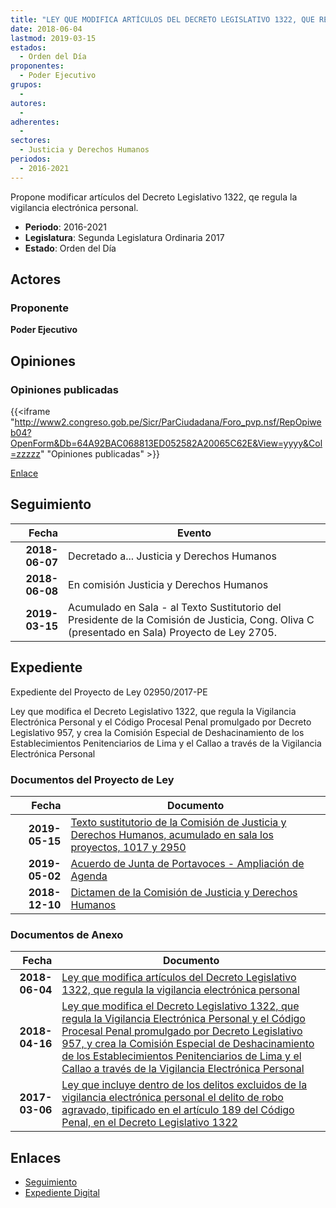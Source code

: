 ```yaml
---
title: "LEY QUE MODIFICA ARTÍCULOS DEL DECRETO LEGISLATIVO 1322, QUE REGULA LA VIGILANCIA ELECTRÓNICA PERSONAL"
date: 2018-06-04
lastmod: 2019-03-15
estados: 
  - Orden del Día
proponentes: 
  - Poder Ejecutivo
grupos: 
  - 
autores: 
  - 
adherentes: 
  - 
sectores: 
  - Justicia y Derechos Humanos
periodos: 
  - 2016-2021
---
```


Propone modificar artículos del Decreto Legislativo 1322, qe regula la vigilancia electrónica personal.

- **Periodo**: 2016-2021
- **Legislatura**: Segunda Legislatura Ordinaria 2017
- **Estado**: Orden del Día

## Actores

### Proponente

**Poder Ejecutivo**


## Opiniones

### Opiniones publicadas

{{<iframe "http://www2.congreso.gob.pe/Sicr/ParCiudadana/Foro_pvp.nsf/RepOpiweb04?OpenForm&Db=64A92BAC068813ED052582A20065C62E&View=yyyy&Col=zzzzz" "Opiniones publicadas" >}}

[Enlace](http://www2.congreso.gob.pe/Sicr/ParCiudadana/Foro_pvp.nsf/RepOpiweb04?OpenForm&Db=64A92BAC068813ED052582A20065C62E&View=yyyy&Col=zzzzz)

## Seguimiento

| Fecha | Evento |
|------:|--------|
| **2018-06-07** | Decretado a... Justicia y Derechos Humanos|
| **2018-06-08** | En comisión Justicia y Derechos Humanos|
| **2019-03-15** | Acumulado en Sala - al Texto Sustitutorio del Presidente de la Comisión de Justicia, Cong. Oliva C (presentado en Sala) Proyecto de Ley 2705.|


## Expediente

Expediente del Proyecto de Ley 02950/2017-PE

Ley que modifica el Decreto Legislativo 1322, que regula la Vigilancia Electrónica Personal y el Código Procesal Penal promulgado por Decreto Legislativo 957, y crea la Comisión Especial de Deshacinamiento de los Establecimientos Penitenciarios de Lima y el Callao a través de la Vigilancia Electrónica Personal


### Documentos del Proyecto de Ley

| Fecha | Documento |
|------:|--------|
| **2019-05-15** | [Texto sustitutorio de la Comisión de Justicia y Derechos Humanos, acumulado en sala los proyectos, 1017 y 2950](http://www.leyes.congreso.gob.pe/Documentos/2016_2021/Texto_Sustitutorio/Proyectos_de_Ley/TS0270520190512.pdf) |
| **2019-05-02** | [Acuerdo de Junta de Portavoces - Ampliación de Agenda](http://www.leyes.congreso.gob.pe/Documentos/2016_2021/Acuerdos/Junta_Portavoces/AJP0270520190502.pdf) |
| **2018-12-10** | [Dictamen de la Comisión de Justicia y Derechos Humanos](http://www.leyes.congreso.gob.pe/Documentos/2016_2021/Dictamenes/Proyectos_de_Ley/02637DC05MAY20180509.pdf) |

### Documentos de Anexo

| Fecha | Documento |
|------:|--------|
| **2018-06-04** | [Ley que modifica artículos del Decreto Legislativo 1322, que regula la vigilancia electrónica personal](http://www.leyes.congreso.gob.pe/Documentos/2016_2021/Proyectos_de_Ley_y_de_Resoluciones_Legislativas/PL0295020180604..pdf) |
| **2018-04-16** | [Ley que modifica el Decreto Legislativo 1322, que regula la Vigilancia Electrónica Personal y el Código Procesal Penal promulgado por Decreto Legislativo 957, y crea la Comisión Especial de Deshacinamiento de los Establecimientos Penitenciarios de Lima y el Callao a través de la Vigilancia Electrónica Personal](http://www.leyes.congreso.gob.pe/Documentos/2016_2021/Proyectos_de_Ley_y_de_Resoluciones_Legislativas/PL0270520180416.pdf) |
| **2017-03-06** | [Ley que incluye dentro de los delitos excluidos de la vigilancia electrónica personal el delito de robo agravado, tipificado en el artículo 189 del Código Penal, en el Decreto Legislativo 1322](http://www.leyes.congreso.gob.pe/Documentos/2016_2021/Proyectos_de_Ley_y_de_Resoluciones_Legislativas/PL0101720170306.pdf) |

## Enlaces 

- [Seguimiento](http://www2.congreso.gob.pehttp://www2.congreso.gob.pe/Sicr/TraDocEstProc/CLProLey2016.nsf/f7fff46988ca05b1052578e100829cc7/979d898b445a64c5052582a200638633?OpenDocument)
- [Expediente Digital](http://www2.congreso.gob.pehttp://www2.congreso.gob.pe/Sicr/TraDocEstProc/CLProLey2016.nsf/f7fff46988ca05b1052578e100829cc7/979d898b445a64c5052582a200638633?OpenDocument&Click=05257FB7005EB655.eb71d0cf91d8294e05256cdf006b5706/$Body/0.1C6C)
